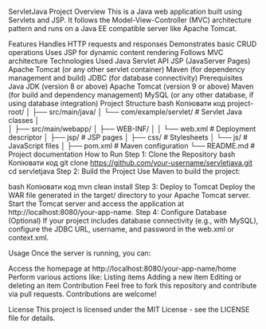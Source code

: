 ServletJava Project
Overview
This is a Java web application built using Servlets and JSP. It follows the Model-View-Controller (MVC) architecture pattern and runs on a Java EE compatible server like Apache Tomcat.

Features
Handles HTTP requests and responses
Demonstrates basic CRUD operations
Uses JSP for dynamic content rendering
Follows MVC architecture
Technologies Used
Java Servlet API
JSP (JavaServer Pages)
Apache Tomcat (or any other servlet container)
Maven (for dependency management and build)
JDBC (for database connectivity)
Prerequisites
Java JDK (version 8 or above)
Apache Tomcat (version 9 or above)
Maven (for build and dependency management)
MySQL (or any other database, if using database integration)
Project Structure
bash
Копіювати код
project-root/
│
├── src/main/java/
│   └── com/example/servlet/  # Servlet Java classes
│  
│
├── src/main/webapp/
│   ├── WEB-INF/
│   │   └── web.xml           # Deployment descriptor
│   ├── jsp/                  # JSP pages
│   ├── css/                  # Stylesheets
│   └── js/                   # JavaScript files
│
├── pom.xml                   # Maven configuration
└── README.md                 # Project documentation
How to Run
Step 1: Clone the Repository
bash
Копіювати код
git clone https://github.com/your-username/servletjava.git
cd servletjava
Step 2: Build the Project
Use Maven to build the project:

bash
Копіювати код
mvn clean install
Step 3: Deploy to Tomcat
Deploy the WAR file generated in the target/ directory to your Apache Tomcat server.
Start the Tomcat server and access the application at http://localhost:8080/your-app-name.
Step 4: Configure Database (Optional)
If your project includes database connectivity (e.g., with MySQL), configure the JDBC URL, username, and password in the web.xml or context.xml.

Usage
Once the server is running, you can:

Access the homepage at http://localhost:8080/your-app-name/home
Perform various actions like:
Listing items
Adding a new item
Editing or deleting an item
Contribution
Feel free to fork this repository and contribute via pull requests. Contributions are welcome!

License
This project is licensed under the MIT License - see the LICENSE file for details.  